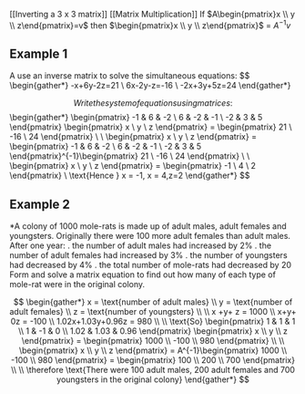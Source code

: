 [[Inverting a 3 x 3 matrix]] [[Matrix Multiplication]] 
If $A\begin{pmatrix}x \\ y \\ z\end{pmatrix}=v$ then $\begin{pmatrix}x \\ y \\ z\end{pmatrix}$ = $A^{-1}v$
## Example 1
A use an inverse matrix to solve the simultaneous equations:
$$
\begin{gather*}
-x+6y-2z=21 \\
6x-2y-z=-16 \\
-2x+3y+5z=24
\end{gather*}

$$
Write the system of equations using matrices:
$$
\begin{gather*}
\begin{pmatrix}
-1 & 6 & -2 \\
6 & -2 & -1 \\
-2 & 3 & 5
\end{pmatrix} \begin{pmatrix}
x \\ y \\ z
\end{pmatrix} = \begin{pmatrix}
21 \\ -16 \\ 24
\end{pmatrix} \\ \\
 \begin{pmatrix}
x \\ y \\ z
\end{pmatrix} = \begin{pmatrix}
-1 & 6 & -2 \\
6 & -2 & -1 \\
-2 & 3 & 5
\end{pmatrix}^{-1}\begin{pmatrix}
21 \\ -16 \\ 24
\end{pmatrix} \\ \\
 \begin{pmatrix}
x \\ y \\ z
\end{pmatrix} = \begin{pmatrix}
-1 \\ 4 \\ 2
\end{pmatrix} \\
\text{Hence } x = -1, x = 4,z=2
\end{gather*}
$$
## Example 2
*A colony of 1000 mole-rats is made up of adult males, adult females and youngsters.
Originally there were 100 more adult females than adult males.
After one year:
. the number of adult males had increased by 2%
. the number of adult females had increased by 3%
. the number of youngsters had decreased by 4%
. the total number of mole-rats had decreased by 20
Form and solve a matrix equation to find out how many
of each type of mole-rat were in the original colony.

$$
\begin{gather*}
x = \text{number of adult males} \\
y = \text{number of adult females} \\
z = \text{number of youngsters} \\ \\
x +y+ z =  1000 \\
x+y+ 0z =  -100 \\
1.02x+1.03y+0.96z = 980 \\ \\
 \text{So}
 \begin{pmatrix}
1 & 1 & 1 \\
1 & -1 & 0 \\
1.02 & 1.03 & 0.96
\end{pmatrix} \begin{pmatrix}
x \\ y \\ z
\end{pmatrix} =  \begin{pmatrix}
1000 \\ -100 \\ 980
\end{pmatrix} \\ \\
\begin{pmatrix}
x \\ y \\ z
\end{pmatrix} =  A^{-1}\begin{pmatrix}
1000 \\ -100 \\ 980
\end{pmatrix} = \begin{pmatrix}
100 \\ 200 \\ 700
\end{pmatrix} \\ \\ 
\therefore \text{There were 100 adult males, 200 adult females and 700 youngsters in the original colony}
\end{gather*} 
$$
